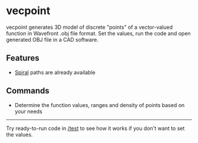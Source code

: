 # vecpoint
vecpoint generates 3D model of discrete "points" of a vector-valued function in Wavefront .obj file format.
Set the values, run the code and open generated OBJ file in a CAD software.

## Features
- [Spiral](https://en.wikipedia.org/wiki/Spiral) paths are already available
## Commands
- Determine the function values, ranges and density of points based on your needs
---
Try ready-to-run code in [/test](https://github.com/sepehra/vecpoint/tree/main/test) to see how it works if you don't want to set the values.

